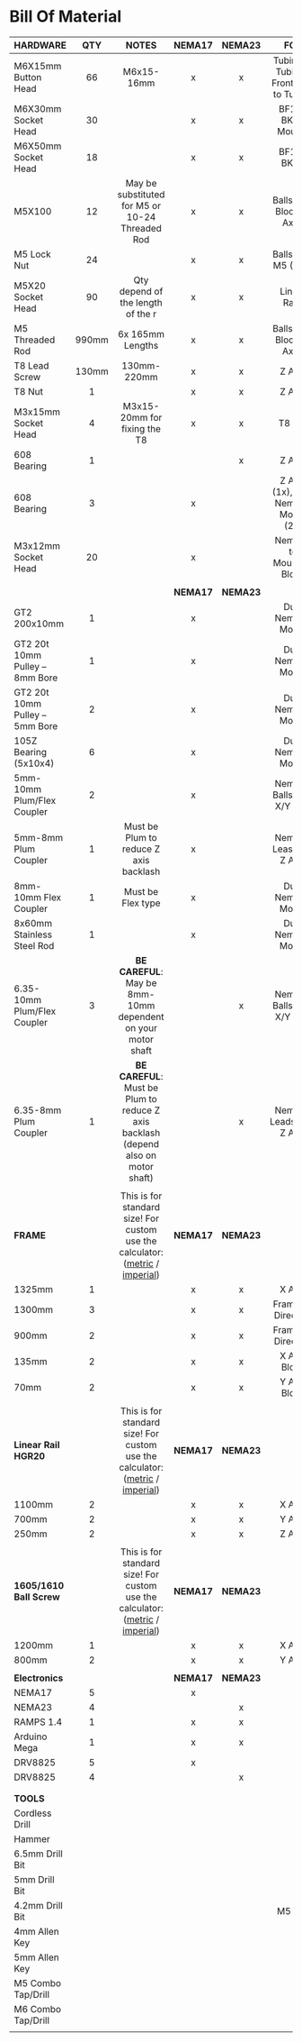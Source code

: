 # Bill Of Material

| HARDWARE                       |  QTY  |                                        NOTES                                        |   NEMA17   |   NEMA23   |                              FOR                               |
| ------------------------------ | :---: | :---------------------------------------------------------------------------------: | :--------: | :--------: | :------------------------------------------------------------: |
| M6X15mm Button Head            |  66   | M6x15-16mm                                                                          |     x      |     x      | Tubing to Tubing / Frontplate to Tubing                        |
| M6X30mm Socket Head            |  30   |                                                                                     |     x      |     x      | BF12 / BK12 Mounts                                             |
| M6X50mm Socket Head            |  18   |                                                                                     |     x      |     x      | BF12 / BK12                                                    |
| M5X100                         |  12   | May be substituted for M5 or 10-24 Threaded Rod                                      |     x      |     x      | Ballscrew Block (Y Axis)                                       |
| M5 Lock Nut                    |  24   |                                                                                     |     x      |     x      | Ballscrew M5 (12x)                                             |
| M5X20 Socket Head              |  90   | Qty depend of the length of the r                                                   |     x      |     x      | Linear Rails                                                   |
| M5 Threaded Rod                | 990mm | 6x 165mm Lengths                                                                    |     x      |     x      | Ballscrew Block (X Axis)                                       |
| T8 Lead Screw                  | 130mm | 130mm-220mm                                                                         |     x      |     x      | Z Axis                                                         |
| T8 Nut                         |   1   |                                                                                     |     x      |     x      | Z Axis                                                         |
| M3x15mm Socket Head            |   4   | M3x15-20mm for fixing the T8                                                        |     x      |     x      | T8 Nut                                                         |
| 608 Bearing                    |   1   |                                                                                     |            |     x      | Z Axis                                                         |
| 608 Bearing                    |   3   |                                                                                     |     x      |            | Z Axis (1x), Dual Nema17 Mount (2x)                            |
| M3x12mm Socket Head            |  20   |                                                                                     |     x      |            | Nema17 to Mounting Block                                       |
|                                |       |                                                                                     |            |            |
|                                |       |                                                                                     | **NEMA17** | **NEMA23** |
| GT2 200x10mm                   |   1   |                                                                                     |     x      |            | Dual Nema17 Mount                                              |
| GT2 20t 10mm Pulley – 8mm Bore |   1   |                                                                                     |     x      |            | Dual Nema17 Mount                                              |
| GT2 20t 10mm Pulley – 5mm Bore |   2   |                                                                                     |     x      |            | Dual Nema17 Mount                                              |
| 105Z Bearing (5x10x4)          |   6   |                                                                                     |     x      |            | Dual Nema17 Mount                                              |
| 5mm-10mm Plum/Flex Coupler     |   2   |                                                                                     |     x      |            | Nema17 Ballscrew X/Y Axis                                      |
| 5mm-8mm Plum Coupler           |   1   | Must be Plum to reduce Z axis backlash                                              |     x      |            | Nema17 Leascrew Z Axis                                         |
| 8mm-10mm Flex Coupler          |   1   | Must be Flex type                                                                   |     x      |            | Dual Nema17 Mount                                              |
| 8x60mm Stainless Steel Rod     |   1   |                                                                                     |     x      |            | Dual Nema17 Mount                                              |
| 6.35-10mm Plum/Flex Coupler    |   3   | **BE CAREFUL**: May be 8mm-10mm dependent on your motor shaft                       |            |     x      | Nema23 Ballscrew X/Y Axis                                      |
| 6.35-8mm Plum Coupler          |   1   | **BE CAREFUL**: Must be Plum to reduce Z axis backlash (depend also on motor shaft) |            |     x      | Nema23 Leadscrew Z Axis                                        |
|                                |       |                                                                                     |            |            |
| **FRAME**                      |       | This is for standard size! For custom use the calculator: ([metric](https://threedesign.store/metric-frame-size-calculator/) / [imperial](https://threedesign.store/imperial-frame-size-calculator/))  | **NEMA17** | **NEMA23** |
| 1325mm                         |   1   |                                                                                     |     x      |     x      | X Axis                                                         |
| 1300mm                         |   3   |                                                                                     |     x      |     x      | Frame : X Direction                                            |
| 900mm                          |   2   |                                                                                     |     x      |     x      | Frame : Y Direction                                            |
|  135mm                         |   2   |                                                                                     |     x      |     x      | X Axis Block                                                   |
|  70mm                          |   2   |                                                                                     |     x      |     x      | Y Axis Block                                                   |
|                                |       |                                                                                     |            |            |                                                                |
| **Linear Rail HGR20**          |       | This is for standard size! For custom use the calculator: ([metric](https://threedesign.store/metric-frame-size-calculator/) / [imperial](https://threedesign.store/imperial-frame-size-calculator/))  | **NEMA17** | **NEMA23** |                                                                                   |            |            |                                                                |
|  1100mm                        |   2   |                                                                                     |     x      |     x      | X Axis                                                         |
|  700mm                         |   2   |                                                                                     |     x      |     x      | Y Axis                                                         |
|  250mm                         |   2   |                                                                                     |     x      |     x      | Z Axis                                                         |
|                                |       |                                                                                     |            |            |                                                                |
| **1605/1610 Ball Screw**       |       | This is for standard size! For custom use the calculator: ([metric](https://threedesign.store/metric-frame-size-calculator/) / [imperial](https://threedesign.store/imperial-frame-size-calculator/))  | **NEMA17** | **NEMA23** |                                                                                    |            |            |                                                                |
|  1200mm                        |   1   |                                                                                     |     x      |     x      | X Axis                                                         |
|  800mm                         |   2   |                                                                                     |     x      |     x      | Y Axis                                                         |
|                                |       |                                                                                     |            |            |
| **Electronics**                |       |                                                                                     | **NEMA17** | **NEMA23** |
| NEMA17                         |   5   |                                                                                     |     x      |            |
| NEMA23                         |   4   |                                                                                     |            |     x      |
| RAMPS 1.4                      |   1   |                                                                                     |     x      |     x      |
| Arduino Mega                   |   1   |                                                                                     |     x      |     x      |
| DRV8825                        |   5   |                                                                                     |     x      |            |
| DRV8825                        |   4   |                                                                                     |            |     x      |
|                                |       |                                                                                     |            |            |
|                                |       |                                                                                     |            |            |
| **TOOLS**                      |       |                                                                                     |            |            |
| Cordless Drill                 |       |                                                                                     |            |            |
| Hammer                         |       |                                                                                     |            |            |
| 6.5mm Drill Bit                |       |                                                                                     |            |            |
| 5mm Drill Bit                  |       |                                                                                     |            |            |
| 4.2mm Drill Bit                |       |                                                                                     |            |            | M5 Tap
| 4mm Allen Key                  |       |                                                                                     |            |            |
| 5mm Allen Key                  |       |                                                                                     |            |            |
| M5 Combo Tap/Drill             |       |                                                                                     |            |            |
| M6 Combo Tap/Drill             |       |                                                                                     |            |            |
|                                |       |                                                                                     |            |            |

